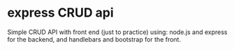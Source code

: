 # express CRUD api
Simple CRUD API with front end (just to practice) using: node.js and express for the backend, and handlebars and bootstrap for the front. 
